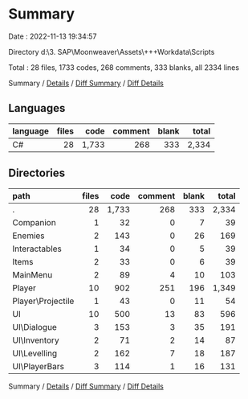 # Summary

Date : 2022-11-13 19:34:57

Directory d:\\3. SAP\\Moonweaver\\Assets\\+++Workdata\\Scripts

Total : 28 files,  1733 codes, 268 comments, 333 blanks, all 2334 lines

Summary / [Details](details.md) / [Diff Summary](diff.md) / [Diff Details](diff-details.md)

## Languages
| language | files | code | comment | blank | total |
| :--- | ---: | ---: | ---: | ---: | ---: |
| C# | 28 | 1,733 | 268 | 333 | 2,334 |

## Directories
| path | files | code | comment | blank | total |
| :--- | ---: | ---: | ---: | ---: | ---: |
| . | 28 | 1,733 | 268 | 333 | 2,334 |
| Companion | 1 | 32 | 0 | 7 | 39 |
| Enemies | 2 | 143 | 0 | 26 | 169 |
| Interactables | 1 | 34 | 0 | 5 | 39 |
| Items | 2 | 33 | 0 | 6 | 39 |
| MainMenu | 2 | 89 | 4 | 10 | 103 |
| Player | 10 | 902 | 251 | 196 | 1,349 |
| Player\\Projectile | 1 | 43 | 0 | 11 | 54 |
| UI | 10 | 500 | 13 | 83 | 596 |
| UI\\Dialogue | 3 | 153 | 3 | 35 | 191 |
| UI\\Inventory | 2 | 71 | 2 | 14 | 87 |
| UI\\Levelling | 2 | 162 | 7 | 18 | 187 |
| UI\\PlayerBars | 3 | 114 | 1 | 16 | 131 |

Summary / [Details](details.md) / [Diff Summary](diff.md) / [Diff Details](diff-details.md)
